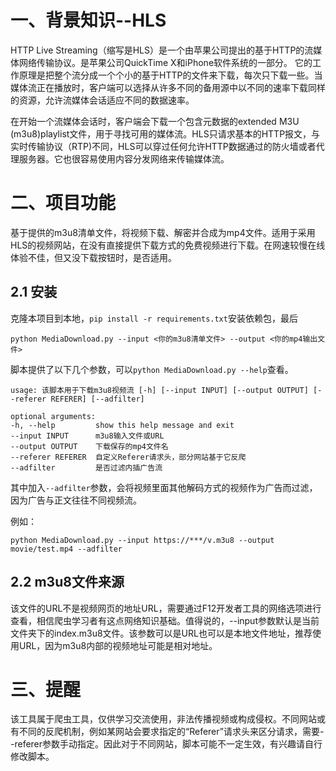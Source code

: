 
# 一、背景知识--HLS
HTTP Live Streaming（缩写是HLS）是一个由苹果公司提出的基于HTTP的流媒体网络传输协议。​是苹果公司QuickTime X和iPhone软件系统的一部分。 它的工作原理是把整个流分成一个个小的基于HTTP的文件来下载，每次只下载一些。当媒体流正在播放时，客户端可以选择从许多不同的备用源中以不同的速率下载同样的资源，允许流媒体会话适应不同的数据速率。

在开始一个流媒体会话时，客户端会下载一个包含元数据的extended M3U (m3u8)playlist文件，用于寻找可用的媒体流。HLS只请求基本的HTTP报文，与实时传输协议（RTP)不同，HLS可以穿过任何允许HTTP数据通过的防火墙或者代理服务器。​它也很容易使用内容分发网络来传输媒体流。

# 二、项目功能

基于提供的m3u8清单文件，将视频下载、解密并合成为mp4文件。适用于采用HLS的视频网站，在没有直接提供下载方式的免费视频进行下载。在网速较慢在线体验不佳，但又没下载按钮时，是否适用。

## 2.1 安装
克隆本项目到本地，`pip install -r requirements.txt`安装依赖包，最后

    python MediaDownload.py --input <你的m3u8清单文件> --output <你的mp4输出文件>

脚本提供了以下几个参数，可以`python MediaDownload.py --help`查看。

    usage: 该脚本用于下载m3u8视频流 [-h] [--input INPUT] [--output OUTPUT] [--referer REFERER] [--adfilter]

    optional arguments:
    -h, --help         show this help message and exit
    --input INPUT      m3u8输入文件或URL
    --output OUTPUT    下载保存的mp4文件名
    --referer REFERER  自定义Referer请求头，部分网站基于它反爬
    --adfilter         是否过滤内插广告流

其中加入`--adfilter`参数，会将视频里面其他解码方式的视频作为广告而过滤，因为广告与正文往往不同视频流。

例如：

    python MediaDownload.py --input https://***/v.m3u8 --output movie/test.mp4 --adfilter

## 2.2 m3u8文件来源
该文件的URL不是视频网页的地址URL，需要通过F12开发者工具的网络选项进行查看，相信爬虫学习者有这点网络知识基础。值得说的，--input参数默认是当前文件夹下的index.m3u8文件。该参数可以是URL也可以是本地文件地址，推荐使用URL，因为m3u8内部的视频地址可能是相对地址。

# 三、提醒
该工具属于爬虫工具，仅供学习交流使用，非法传播视频或构成侵权。不同网站或有不同的反爬机制，例如某网站会要求指定的“Referer”请求头来区分请求，需要--referer参数手动指定。因此对于不同网站，脚本可能不一定生效，有兴趣请自行修改脚本。